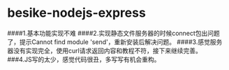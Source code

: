 # besike-nodejs-express
####1.基本功能实现不难
####2.实现静态文件服务器的时候connect包出问题了，提示Cannot find module 'send'，重新安装后解决问题。
####3.感觉服务器没有实现完全，使用curl请求返回内容和教程不符，接下来继续完善。
###4.JS写的太少，感觉代码很丑，多写写有机会重构。
